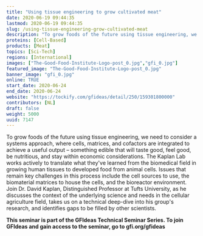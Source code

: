 ```yaml
---
title: "Using tissue engineering to grow cultivated meat"
date: 2020-06-19 09:44:35
lastmod: 2020-06-19 09:44:35
slug: /using-tissue-engineering-grow-cultivated-meat
description: "To grow foods of the future using tissue engineering, we need to consider a systems approach, where cells, matrices, and cofactors are integrated to achieve a useful output – something edible that will taste good, feel good, be nutritious, and stay within economic considerations. The Kaplan Lab works actively to translate what they've learned from the biomedical field in growing human tissues to developed food from animal cells. Issues that remain key challenges in this process include the cell sources to use, the biomaterial matrices to house the cells, and the bioreactor environment."
proteins: [Cell-Based]
products: [Meat]
topics: [Sci-Tech]
regions: [International]
images: ["The-Good-Food-Institute-Logo-post_0.jpg","gfi_0.jpg"]
featured_image: "The-Good-Food-Institute-Logo-post_0.jpg"
banner_image: "gfi_0.jpg"
online: TRUE
start_date: 2020-06-24
end_date: 2020-06-24
website: "https://tockify.com/gfideas/detail/250/159301800000"
contributors: [NL]
draft: false
weight: 5000
uuid: 7147
---
```

<p>To grow foods of the future using tissue engineering, we need to consider a systems approach, where cells, matrices, and cofactors are integrated to achieve a useful output – something edible that will taste good, feel good, be nutritious, and stay within economic considerations. The Kaplan Lab works actively to translate what they've learned from the biomedical field in growing human tissues to developed food from animal cells. Issues that remain key challenges in this process include the cell sources to use, the biomaterial matrices to house the cells, and the bioreactor environment. Join Dr. David Kaplan, Distinguished Professor at Tufts University, as he discusses the context of the underlying science and needs in the cellular agriculture field, takes us on a technical deep-dive into his group's research, and identifies gaps to be filled by other scientists.</p>
<p><strong>This seminar is part of the GFIdeas Technical Seminar Series. To join GFIdeas and gain access to the seminar, go to gfi.org/gfideas</strong></p>
